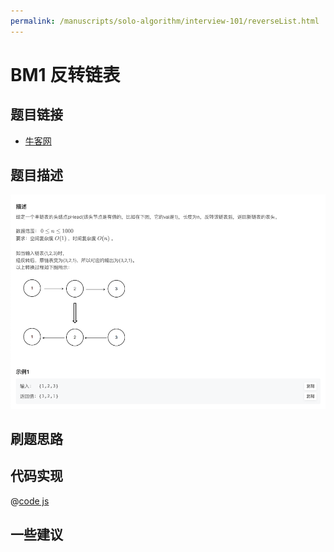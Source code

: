 ```yaml
---
permalink: /manuscripts/solo-algorithm/interview-101/reverseList.html
---
```

# BM1 反转链表

## 题目链接

- [牛客网](https://www.nowcoder.com/practice/75e878df47f24fdc9dc3e400ec6058ca)

## 题目描述

![反转链表.png](../images/reverseList.png)

## 刷题思路

## 代码实现

@[code js](@code/algorithm/interview-101/reverseList.js)

## 一些建议
